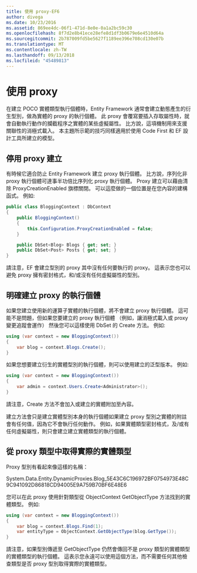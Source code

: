 ```yaml
---
title: 使用 proxy-EF6
author: divega
ms.date: 10/23/2016
ms.assetid: 869ee4dc-06f1-471d-8e0e-0a1a2bc59c30
ms.openlocfilehash: 8f7d2e8b41ece28efe8d1df3b0679e6e4510d64a
ms.sourcegitcommit: 2b787009fd5be5627f1189ee396e708cd130e07b
ms.translationtype: MT
ms.contentlocale: zh-TW
ms.lasthandoff: 09/13/2018
ms.locfileid: "45489813"
---
```

# <a name="working-with-proxies"></a>使用 proxy
在建立 POCO 實體類型執行個體時，Entity Framework 通常會建立動態產生的衍生型別，做為實體的 proxy 的執行個體。 此 proxy 會覆寫要插入存取屬性時，就會自動執行動作的攔截程序之實體的某些虛擬屬性。 比方說，這項機制用來支援關聯性的消極式載入。 本主題所示範的技巧同樣適用於使用 Code First 和 EF 設計工具所建立的模型。  

## <a name="disabling-proxy-creation"></a>停用 proxy 建立  

有時候它適合防止 Entity Framework 建立 proxy 執行個體。 比方說，序列化非 proxy 執行個體可達事半功倍比序列化 proxy 執行個體。 Proxy 建立可以藉由清除 ProxyCreationEnabled 旗標關閉。 可以這麼做的一個位置是在您內容的建構函式。 例如:   

``` csharp
public class BloggingContext : DbContext
{
    public BloggingContext()
    {
        this.Configuration.ProxyCreationEnabled = false;
    }  

    public DbSet<Blog> Blogs { get; set; }
    public DbSet<Post> Posts { get; set; }
}
```  

請注意，EF 會建立型別的 proxy 其中沒有任何要執行的 proxy。 這表示您也可以避免 proxy 擁有密封格式，和/或沒有任何虛擬屬性的型別。  

## <a name="explicitly-creating-an-instance-of-a-proxy"></a>明確建立 proxy 的執行個體  

如果您建立使用新的運算子實體的執行個體，將不會建立 proxy 執行個體。 這可能不是問題，但如果您要建立的 proxy 執行個體 （例如，讓消極式載入或 proxy 變更追蹤會運作） 然後您可以這樣使用 DbSet 的 Create 方法。 例如:   

``` csharp
using (var context = new BloggingContext())
{
    var blog = context.Blogs.Create();
}
```  

如果您想要建立衍生的實體型別的執行個體，則可以使用建立的泛型版本。 例如:   

``` csharp
using (var context = new BloggingContext())
{
    var admin = context.Users.Create<Administrator>();
}
```  

請注意，Create 方法不會加入或建立的實體附加至內容。  

建立方法會只是建立實體型別本身的執行個體如果建立 proxy 型別之實體的附註會有任何值，因為它不會執行任何動作。 例如，如果實體類型密封格式，及/或有任何虛擬屬性，則只會建立建立實體類型的執行個體。  

## <a name="getting-the-actual-entity-type-from-a-proxy-type"></a>從 proxy 類型中取得實際的實體類型  

Proxy 型別有看起來像這樣的名稱：  

System.Data.Entity.DynamicProxies.Blog_5E43C6C196972BF0754973E48C9C941092D86818CD94005E9A759B70BF6E48E6  

您可以在此 proxy 使用針對類型從 ObjectContext GetObjectType 方法找到的實體類型。 例如:   

``` csharp
using (var context = new BloggingContext())
{
    var blog = context.Blogs.Find(1);
    var entityType = ObjectContext.GetObjectType(blog.GetType());
}
```  

請注意，如果型別傳遞至 GetObjectType 仍然會傳回不是 proxy 類型的實體類型的實體類型的執行個體。 這表示您永遠可以使用這個方法，而不需要任何其他檢查類型是否 proxy 型別取得實際的實體類型。  
